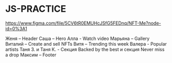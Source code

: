 # JS-PRACTICE

https://www.figma.com/file/5CV6tR0EMUHcJSfG5FEDnq/NFT-Me?node-id=0%3A1

Женя – Header
Саша – Hero
Алла - Watch video
Марьяна – Gallery
Виталий – Create and sell NFTs
Витя – Trending this week
Валера - Popular artists
Таня З. и Таня К. - Секция Backed by the best и секция Never miss a drop
Максим – Footer
